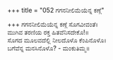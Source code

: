 +++
title = "052 ಗಗನನೀಲಿಮೆಯೆನ್ನ ಕಣ್ಗೆ"

+++
ಗಗನನೀಲಿಮೆಯೆನ್ನ ಕಣ್ಗೆ ಸೊಗವೀವಂತೆ।  
ಮುಗಿವ ತರಣಿಯ ರಕ್ತ ಹಿತವೆನಿಸದೇಕೊ!॥  
ಸೊಗದ ಮೂಲವದೆಲ್ಲಿ ನೀಲದೊಳೊ ಕೆಂಪಿನೊಳೊ।  
ಬಗೆವೆನ್ನ ಮನಸಿನೊಳೊ? - ಮಂಕುತಿಮ್ಮ॥  
